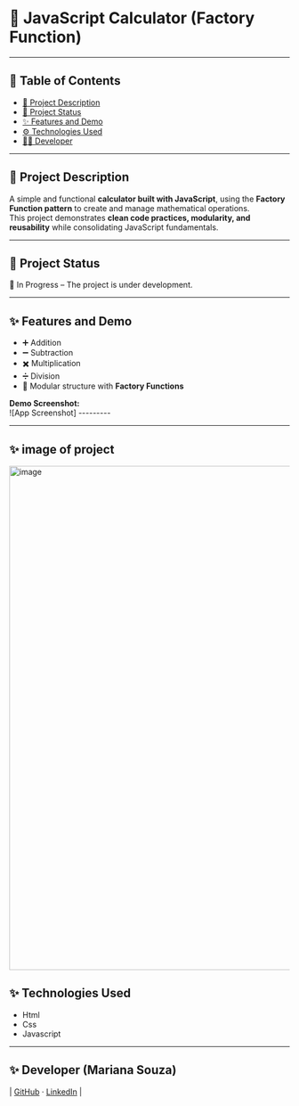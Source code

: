 # 🧮 JavaScript Calculator (Factory Function)

---

## 📑 Table of Contents
- [📖 Project Description](#-project-description)  
- [📌 Project Status](#-project-status)  
- [✨ Features and Demo](#-features-and-demo)   
- [⚙️ Technologies Used](#️-technologies-used)  
- [👩‍💻 Developer](#-developer)  

---

## 📖 Project Description
A simple and functional **calculator built with JavaScript**, using the **Factory Function pattern** to create and manage mathematical operations.  
This project demonstrates **clean code practices, modularity, and reusability** while consolidating JavaScript fundamentals.

---

## 📌 Project Status
 🔄 In Progress – The project is under development. 

---

## ✨ Features and Demo
- ➕ Addition  
- ➖ Subtraction  
- ✖️ Multiplication  
- ➗ Division  
- 🧩 Modular structure with **Factory Functions**  

**Demo Screenshot:**  
![App Screenshot] ---------

---

 ## ✨ image of project
 
<img width="1911" height="905" alt="image" src="https://github.com/user-attachments/assets/aca228ab-1f59-4f41-841a-3bca8dc36a8b" />

## ✨ Technologies Used
- Html
- Css
- Javascript
 ---

 ## ✨ Developer (Mariana Souza)
                                                                                        
| [GitHub](https://github.com/Souzzadev) · [LinkedIn](https://www.linkedin.com/in/marianabarbosa-souza/)   |
